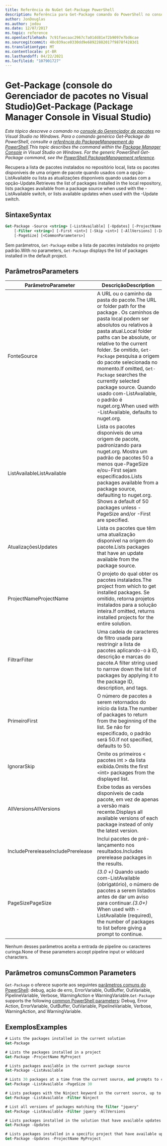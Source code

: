 ```yaml
---
title: Referência do NuGet Get-Package PowerShell
description: Referência para Get-Package comando do PowerShell no console do Gerenciador de pacotes NuGet no Visual Studio.
author: JonDouglas
ms.author: jodou
ms.date: 12/07/2017
ms.topic: reference
ms.openlocfilehash: 7c91faecaac2967c7a01dd81e72b9097e7bd6cae
ms.sourcegitcommit: 40c039ace0330dd9e68922882017f9878f4283d1
ms.translationtype: MT
ms.contentlocale: pt-BR
ms.lasthandoff: 04/22/2021
ms.locfileid: "107901727"
---
```

# <a name="get-package-package-manager-console-in-visual-studio"></a><span data-ttu-id="d5480-103">Get-Package (console do Gerenciador de pacotes no Visual Studio)</span><span class="sxs-lookup"><span data-stu-id="d5480-103">Get-Package (Package Manager Console in Visual Studio)</span></span>

<span data-ttu-id="d5480-104">*Este tópico descreve o comando no [console do Gerenciador de pacotes](../../consume-packages/install-use-packages-powershell.md) no Visual Studio no Windows. Para o comando genérico Get-Package do PowerShell, consulte a [referência do PackageManagement do PowerShell](/powershell/module/packagemanagement).*</span><span class="sxs-lookup"><span data-stu-id="d5480-104">*This topic describes the command within the [Package Manager Console](../../consume-packages/install-use-packages-powershell.md) in Visual Studio on Windows. For the generic PowerShell Get-Package command, see the [PowerShell PackageManagement reference](/powershell/module/packagemanagement).*</span></span>

<span data-ttu-id="d5480-105">Recupera a lista de pacotes instalados no repositório local, lista os pacotes disponíveis de uma origem de pacote quando usados com a opção-ListAvailable ou lista as atualizações disponíveis quando usadas com a opção-Update.</span><span class="sxs-lookup"><span data-stu-id="d5480-105">Retrieves the list of packages installed in the local repository, lists packages available from a package source when used with the -ListAvailable switch, or lists available updates when used with the -Update switch.</span></span>

## <a name="syntax"></a><span data-ttu-id="d5480-106">Sintaxe</span><span class="sxs-lookup"><span data-stu-id="d5480-106">Syntax</span></span>

```ps
Get-Package -Source <string> [-ListAvailable] [-Updates] [-ProjectName <string>]
    [-Filter <string>] [-First <int>] [-Skip <int>] [-AllVersions] [-IncludePrerelease]
    [-PageSize] [<CommonParameters>]
```

<span data-ttu-id="d5480-107">Sem parâmetros, `Get-Package` exibe a lista de pacotes instalados no projeto padrão.</span><span class="sxs-lookup"><span data-stu-id="d5480-107">With no parameters, `Get-Package` displays the list of packages installed in the default project.</span></span>

## <a name="parameters"></a><span data-ttu-id="d5480-108">Parâmetros</span><span class="sxs-lookup"><span data-stu-id="d5480-108">Parameters</span></span>

| <span data-ttu-id="d5480-109">Parâmetro</span><span class="sxs-lookup"><span data-stu-id="d5480-109">Parameter</span></span> | <span data-ttu-id="d5480-110">Descrição</span><span class="sxs-lookup"><span data-stu-id="d5480-110">Description</span></span> |
| --- | --- |
| <span data-ttu-id="d5480-111">Fonte</span><span class="sxs-lookup"><span data-stu-id="d5480-111">Source</span></span> | <span data-ttu-id="d5480-112">A URL ou o caminho da pasta do pacote.</span><span class="sxs-lookup"><span data-stu-id="d5480-112">The URL or folder path for the package .</span></span> <span data-ttu-id="d5480-113">Os caminhos de pasta local podem ser absolutos ou relativos à pasta atual.</span><span class="sxs-lookup"><span data-stu-id="d5480-113">Local folder paths can be absolute, or relative to the current folder.</span></span> <span data-ttu-id="d5480-114">Se omitido, `Get-Package` pesquisa a origem do pacote selecionada no momento.</span><span class="sxs-lookup"><span data-stu-id="d5480-114">If omitted, `Get-Package` searches the currently selected package source.</span></span> <span data-ttu-id="d5480-115">Quando usado com-ListAvailable, o padrão é nuget.org.</span><span class="sxs-lookup"><span data-stu-id="d5480-115">When used with -ListAvailable, defaults to nuget.org.</span></span> |
| <span data-ttu-id="d5480-116">ListAvailable</span><span class="sxs-lookup"><span data-stu-id="d5480-116">ListAvailable</span></span> | <span data-ttu-id="d5480-117">Lista os pacotes disponíveis de uma origem de pacote, padronizando para nuget.org. Mostra um padrão de pacotes 50 a menos que-PageSize e/ou-First sejam especificados.</span><span class="sxs-lookup"><span data-stu-id="d5480-117">Lists packages available from a package source, defaulting to nuget.org. Shows a default of 50 packages unless -PageSize and/or -First are specified.</span></span> |
| <span data-ttu-id="d5480-118">Atualizações</span><span class="sxs-lookup"><span data-stu-id="d5480-118">Updates</span></span> | <span data-ttu-id="d5480-119">Lista os pacotes que têm uma atualização disponível na origem do pacote.</span><span class="sxs-lookup"><span data-stu-id="d5480-119">Lists packages that have an update available from the package source.</span></span> |
| <span data-ttu-id="d5480-120">ProjectName</span><span class="sxs-lookup"><span data-stu-id="d5480-120">ProjectName</span></span> | <span data-ttu-id="d5480-121">O projeto do qual obter os pacotes instalados.</span><span class="sxs-lookup"><span data-stu-id="d5480-121">The project from which to get installed packages.</span></span> <span data-ttu-id="d5480-122">Se omitido, retorna projetos instalados para a solução inteira.</span><span class="sxs-lookup"><span data-stu-id="d5480-122">If omitted, returns installed projects for the entire solution.</span></span> |
| <span data-ttu-id="d5480-123">Filtrar</span><span class="sxs-lookup"><span data-stu-id="d5480-123">Filter</span></span> | <span data-ttu-id="d5480-124">Uma cadeia de caracteres de filtro usada para restringir a lista de pacotes aplicando-o à ID, descrição e marcas do pacote.</span><span class="sxs-lookup"><span data-stu-id="d5480-124">A filter string used to narrow down the list of packages by applying it to the package ID, description, and tags.</span></span> |
| <span data-ttu-id="d5480-125">Primeiro</span><span class="sxs-lookup"><span data-stu-id="d5480-125">First</span></span> | <span data-ttu-id="d5480-126">O número de pacotes a serem retornados do início da lista.</span><span class="sxs-lookup"><span data-stu-id="d5480-126">The number of packages to return from the beginning of the list.</span></span> <span data-ttu-id="d5480-127">Se não for especificado, o padrão será 50.</span><span class="sxs-lookup"><span data-stu-id="d5480-127">If not specified, defaults to 50.</span></span> |
| <span data-ttu-id="d5480-128">Ignorar</span><span class="sxs-lookup"><span data-stu-id="d5480-128">Skip</span></span> | <span data-ttu-id="d5480-129">Omite os primeiros &lt; pacotes int &gt; da lista exibida.</span><span class="sxs-lookup"><span data-stu-id="d5480-129">Omits the first &lt;int&gt; packages from the displayed list.</span></span>  |
| <span data-ttu-id="d5480-130">AllVersions</span><span class="sxs-lookup"><span data-stu-id="d5480-130">AllVersions</span></span> | <span data-ttu-id="d5480-131">Exibe todas as versões disponíveis de cada pacote, em vez de apenas a versão mais recente.</span><span class="sxs-lookup"><span data-stu-id="d5480-131">Displays all available versions of each package instead of only the latest version.</span></span> |
| <span data-ttu-id="d5480-132">IncludePrerelease</span><span class="sxs-lookup"><span data-stu-id="d5480-132">IncludePrerelease</span></span> | <span data-ttu-id="d5480-133">Inclui pacotes de pré-lançamento nos resultados.</span><span class="sxs-lookup"><span data-stu-id="d5480-133">Includes prerelease packages in the results.</span></span> |
| <span data-ttu-id="d5480-134">PageSize</span><span class="sxs-lookup"><span data-stu-id="d5480-134">PageSize</span></span> | <span data-ttu-id="d5480-135">*(3.0 +)* Quando usado com-ListAvailable (obrigatório), o número de pacotes a serem listados antes de dar um aviso para continuar.</span><span class="sxs-lookup"><span data-stu-id="d5480-135">*(3.0+)* When used with -ListAvailable (required), the number of packages to list before giving a prompt to continue.</span></span> |

<span data-ttu-id="d5480-136">Nenhum desses parâmetros aceita a entrada de pipeline ou caracteres curinga.</span><span class="sxs-lookup"><span data-stu-id="d5480-136">None of these parameters accept pipeline input or wildcard characters.</span></span>

## <a name="common-parameters"></a><span data-ttu-id="d5480-137">Parâmetros comuns</span><span class="sxs-lookup"><span data-stu-id="d5480-137">Common Parameters</span></span>

<span data-ttu-id="d5480-138">`Get-Package` o oferece suporte aos seguintes [parâmetros comuns do PowerShell](/powershell/module/microsoft.powershell.core/about/about_commonparameters): debug, ação de erro, ErrorVariable, OutBuffer, OutVariable, PipelineVariable, Verbose, WarningAction e WarningVariable.</span><span class="sxs-lookup"><span data-stu-id="d5480-138">`Get-Package` supports the following [common PowerShell parameters](/powershell/module/microsoft.powershell.core/about/about_commonparameters): Debug, Error Action, ErrorVariable, OutBuffer, OutVariable, PipelineVariable, Verbose, WarningAction, and WarningVariable.</span></span>

## <a name="examples"></a><span data-ttu-id="d5480-139">Exemplos</span><span class="sxs-lookup"><span data-stu-id="d5480-139">Examples</span></span>

```ps
# Lists the packages installed in the current solution
Get-Package

# Lists the packages installed in a project
Get-Package -ProjectName MyProject

# Lists packages available in the current package source
Get-Package -ListAvailable

# Lists 30 packages at a time from the current source, and prompts to continue if more are available
Get-Package -ListAvailable -PageSize 30

# Lists packages with the Ninject keyword in the current source, up to 50
Get-Package -ListAvailable -Filter Ninject

# List all versions of packages matching the filter "jquery"
Get-Package -ListAvailable -Filter jquery -AllVersions

# Lists packages installed in the solution that have available updates
Get-Package -Updates

# Lists packages installed in a specific project that have available updates
Get-Package -Updates -ProjectName MyProject
```